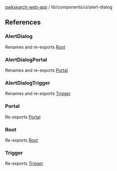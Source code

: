 [qwksearch-web-app](../../../modules.md) / lib/components/ui/alert-dialog

## References

### AlertDialog

Renames and re-exports [Root](alert-dialog.md#root)

### AlertDialogPortal

Renames and re-exports [Portal](alert-dialog.md#portal)

### AlertDialogTrigger

Renames and re-exports [Trigger](alert-dialog.md#trigger)

### Portal

Re-exports [Portal](alert-dialog.md#portal)

### Root

Re-exports [Root](alert-dialog.md#root)

### Trigger

Re-exports [Trigger](alert-dialog.md#trigger)
